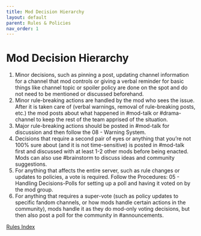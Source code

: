 ```yaml
---
title: Mod Decision Hierarchy
layout: default
parent: Rules & Policies
nav_order: 1
---
```


# Mod Decision Hierarchy

1. Minor decisions, such as pinning a post, updating channel information for a channel that mod controls or giving a verbal reminder for basic things like channel topic or spoiler policy are done on the spot and do not need to be mentioned or discussed beforehand.
2. Minor rule-breaking actions are handled by the mod who sees the issue. After it is taken care of (verbal warnings, removal of rule-breaking posts, etc.) the mod posts about what happened in #mod-talk or #drama-channel to keep the rest of the team apprised of the situation.
3. Major rule-breaking actions should be posted in #mod-talk for discussion and then follow the 08 - Warning System.
4. Decisions that require a second pair of eyes or anything that you’re not 100% sure about (and it is not time-sensitive) is posted in #mod-talk first and discussed with at least 1-2 other mods before being enacted. Mods can also use #brainstorm to discuss ideas and community suggestions.
5. For anything that affects the entire server, such as rule changes or updates to policies, a vote is required. Follow the Procedures: 05 - Handling Decisions-Polls for setting up a poll and having it voted on by the mod group.
6. For anything that requires a super-vote (such as policy updates to specific fandom channels, or how mods handle certain actions in the community), mods handle it as they do mod-only voting decisions, but then also post a poll for the community in #announcements.

[Rules Index](./Rules%20Index.md)

